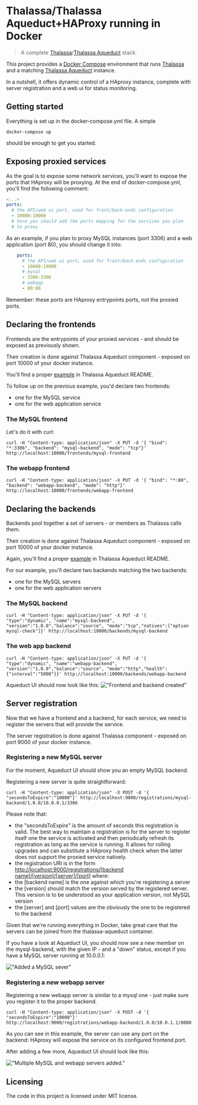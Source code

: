 # Thalassa/Thalassa Aqueduct+HAProxy running in Docker

> A complete [Thalassa](https://github.com/PearsonEducation/thalassa)/[Thalassa Aqueduct](https://github.com/PearsonEducation/thalassa-aqueduct) stack.

This project provides a [Docker Compose](https://docs.docker.com/compose/) environment that runs [Thalassa](https://github.com/PearsonEducation/thalassa) and a matching [Thalassa Aqueduct](https://github.com/PearsonEducation/thalassa-aqueduct) instance.

In a nutshell, it offers dynamic control of a HAproxy instance, complete with server registration and a web ui for status monitoring.

## Getting started

Everything is set up in the docker-compose.yml file. A simple

```shell
docker-compose up
```

should be enough to get you started.

## Exposing proxied services

As the goal is to expose some network services, you'll want to expose the ports that HAproxy will be proxying.
At the end of docker-compose.yml, you'll find the following comment:

```yml
<...>
ports:
  # the API/web ui port, used for front/back-ends configuration
  - 10000:10000
  # here you should add the ports mapping for the services you plan
  # to proxy
```

As an example, if you plan to proxy MySQL instances (port 3306) and a web application (port 80), you should change it into:

```yml
    ports:
      # the API/web ui port, used for front/back-ends configuration
      - 10000:10000
      # mysql
      - 3306:3306
      # webapp
      - 80:80
```

Remember: these ports are HAproxy entrypoints ports, not the proxied ports.

## Declaring the frontends

Frontends are the entrypoints of your proxied services - and should be exposed as previously shown.

Their creation is done against Thalassa Aqueduct component - exposed on port 10000 of your docker instance.

You'll find a proper [example](https://github.com/PearsonEducation/thalassa-aqueduct#put-frontendskey) in Thalassa Aqueduct README.

To follow up on the previous example, you'd declare two frontends:

*   one for the MySQL service
*   one for the web application service

### The MySQL frontend

Let's do it with curl:

```shell
curl -H "Content-type: application/json" -X PUT -d '{ "bind": "*:3306", "backend": "mysql-backend", "mode": "tcp"}' http://localhost:10000/frontends/mysql-frontend
```

### The webapp frontend

```shell
curl -H "Content-type: application/json" -X PUT -d '{ "bind": "*:80", "backend": "webapp-backend", "mode": "http"}' http://localhost:10000/frontends/webapp-frontend
```

## Declaring the backends

Backends pool together a set of servers - or members as Thalassa calls them.

Their creation is done against Thalassa Aqueduct component - exposed on port
10000 of your docker instance.

Again, you'll find a proper [example](https://github.com/PearsonEducation/thalassa-aqueduct#put-backendskey)
in Thalassa Aqueduct README.

For our example, you'll declare two backends matching the two backends:

*   one for the MySQL servers
*   one for the web application servers

### The MySQL backend

```shell
curl -H "Content-type: application/json" -X PUT -d '{ "type":"dynamic", "name":"mysql-backend", "version":"1.0.0","balance":"source", "mode":"tcp","natives":["option mysql-check"]}' http://localhost:10000/backends/mysql-backend
```

### The web app backend

```shell
curl -H "Content-type: application/json" -X PUT -d '{ "type":"dynamic", "name":"webapp-backend", "version":"1.0.0","balance":"source", "mode":"http","health":{"interval":"5000"}}' http://localhost:10000/backends/webapp-backend
```

Aqueduct UI should now look like this:
!["Frontend and backend created"](/../screenshots/frontend_and_backend_created.png?raw=true)

## Server registration

Now that we have a frontend and a backend, for each service, we need to register the servers that will provide the service.

The server registration is done against Thalassa component - exposed on port 9000 of your docker instance.

### Registering a new MySQL server

For the moment, Aqueduct UI should show you an empty MySQL backend.

Registering a new server is quite straightforward:

```shell
curl -H "Content-type: application/json" -X POST -d '{ "secondsToExpire":"10000"}' http://localhost:9000/registrations/mysql-backend/1.0.0/10.0.0.1/3306
```

Please note that:
*   the "secondsToExpire" is the amount of seconds this registration is valid.
   The best way to maintain a registration is for the server to register itself one the service is activated and then periodically refresh its registration as long as the service is running.
   It allows for rolling upgrades and can substitute a HAproxy health check when the latter does not support the proxied service natively.
*   the registration URI is in the form [http://localhost:9000/registrations/\[backend name\]/\[version\]/\[server\]/\[port\]]()
where:
  *   the \[backend name\] is the one against which you're registering a server
  *   the \[version\] should match the version served by the registered server. This version is to be understood as your application version, not MySQL version
  *   the \[server\] and \[port\] values are the obviously the one to be registered to the backend

Given that we're running everything in Docker, take great care that the servers can be joined from the thalassa-aqueduct container.

If you have a look at Aqueduct UI, you should now see a new member on the mysql-backend, with the given IP - and a "down" status, except if you have a MySQL server running at 10.0.0.1:

!["Added a MySQL sever"](/../screenshots/added_a_mysql_server.png?raw=true)

### Registering a new webapp server

Registering a new webapp server is similar to a mysql one - just make sure you register it to the proper backend.

```shell
curl -H "Content-type: application/json" -X POST -d '{ "secondsToExpire":"10000"}' http://localhost:9000/registrations/webapp-backend/1.0.0/10.0.1.1/8080
```

As you can see in this example, the server can use any port on the backend: HAproxy will expose the service on its configured frontend port.

After adding a few more, Aqueduct UI should look like this:

!["Multiple MySQL and webapp servers added."](/../screenshots/multiple_mysql_and_webapp_servers_added.png?raw=true)

## Licensing

The code in this project is licensed under MIT license.
